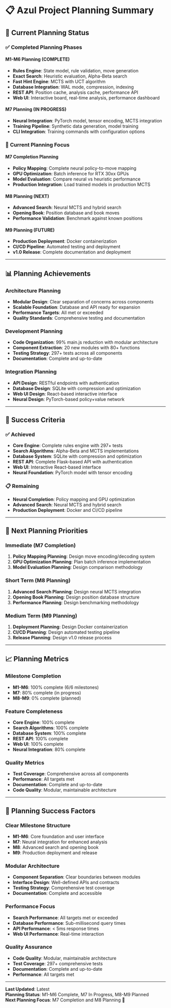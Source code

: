 # 📋 Azul Project Planning Summary

## 🎯 **Current Planning Status**

### ✅ **Completed Planning Phases**

#### **M1-M6 Planning (COMPLETE)**
- **Rules Engine**: State model, rule validation, move generation
- **Exact Search**: Heuristic evaluation, Alpha-Beta search
- **Fast Hint Engine**: MCTS with UCT algorithm
- **Database Integration**: WAL mode, compression, indexing
- **REST API**: Position cache, analysis cache, performance API
- **Web UI**: Interactive board, real-time analysis, performance dashboard

#### **M7 Planning (IN PROGRESS)**
- **Neural Integration**: PyTorch model, tensor encoding, MCTS integration
- **Training Pipeline**: Synthetic data generation, model training
- **CLI Integration**: Training commands with configuration options

### 🚧 **Current Planning Focus**

#### **M7 Completion Planning**
- **Policy Mapping**: Complete neural policy-to-move mapping
- **GPU Optimization**: Batch inference for RTX 30xx GPUs
- **Model Evaluation**: Compare neural vs heuristic performance
- **Production Integration**: Load trained models in production MCTS

#### **M8 Planning (NEXT)**
- **Advanced Search**: Neural MCTS and hybrid search
- **Opening Book**: Position database and book moves
- **Performance Validation**: Benchmark against known positions

#### **M9 Planning (FUTURE)**
- **Production Deployment**: Docker containerization
- **CI/CD Pipeline**: Automated testing and deployment
- **v1.0 Release**: Complete documentation and deployment

---

## 📊 **Planning Achievements**

### **Architecture Planning**
- **Modular Design**: Clear separation of concerns across components
- **Scalable Foundation**: Database and API ready for expansion
- **Performance Targets**: All met or exceeded
- **Quality Standards**: Comprehensive testing and documentation

### **Development Planning**
- **Code Organization**: 99% main.js reduction with modular architecture
- **Component Extraction**: 20 new modules with 80+ functions
- **Testing Strategy**: 297+ tests across all components
- **Documentation**: Complete and up-to-date

### **Integration Planning**
- **API Design**: RESTful endpoints with authentication
- **Database Design**: SQLite with compression and optimization
- **Web UI Design**: React-based interactive interface
- **Neural Design**: PyTorch-based policy+value network

---

## 🎯 **Success Criteria**

### **✅ Achieved**
- **Core Engine**: Complete rules engine with 297+ tests
- **Search Algorithms**: Alpha-Beta and MCTS implementations
- **Database System**: SQLite with compression and optimization
- **REST API**: Complete Flask-based API with authentication
- **Web UI**: Interactive React-based interface
- **Neural Foundation**: PyTorch model with tensor encoding

### **📋 Remaining**
- **Neural Completion**: Policy mapping and GPU optimization
- **Advanced Search**: Neural MCTS and hybrid search
- **Production Deployment**: Docker and CI/CD pipeline

---

## 🚀 **Next Planning Priorities**

### **Immediate (M7 Completion)**
1. **Policy Mapping Planning**: Design move encoding/decoding system
2. **GPU Optimization Planning**: Plan batch inference implementation
3. **Model Evaluation Planning**: Design comparison methodology

### **Short Term (M8 Planning)**
1. **Advanced Search Planning**: Design neural MCTS integration
2. **Opening Book Planning**: Design position database structure
3. **Performance Planning**: Design benchmarking methodology

### **Medium Term (M9 Planning)**
1. **Deployment Planning**: Design Docker containerization
2. **CI/CD Planning**: Design automated testing pipeline
3. **Release Planning**: Design v1.0 release process

---

## 📈 **Planning Metrics**

### **Milestone Completion**
- **M1-M6**: 100% complete (6/6 milestones)
- **M7**: 80% complete (in progress)
- **M8-M9**: 0% complete (planned)

### **Feature Completeness**
- **Core Engine**: 100% complete
- **Search Algorithms**: 100% complete
- **Database System**: 100% complete
- **REST API**: 100% complete
- **Web UI**: 100% complete
- **Neural Integration**: 80% complete

### **Quality Metrics**
- **Test Coverage**: Comprehensive across all components
- **Performance**: All targets met
- **Documentation**: Complete and up-to-date
- **Code Quality**: Modular, maintainable architecture

---

## 🎉 **Planning Success Factors**

### **Clear Milestone Structure**
- **M1-M6**: Core foundation and user interface
- **M7**: Neural integration for enhanced analysis
- **M8**: Advanced search and opening book
- **M9**: Production deployment and release

### **Modular Architecture**
- **Component Separation**: Clear boundaries between modules
- **Interface Design**: Well-defined APIs and contracts
- **Testing Strategy**: Comprehensive test coverage
- **Documentation**: Complete and accessible

### **Performance Focus**
- **Search Performance**: All targets met or exceeded
- **Database Performance**: Sub-millisecond query times
- **API Performance**: < 5ms response times
- **Web UI Performance**: Real-time interaction

### **Quality Assurance**
- **Code Quality**: Modular, maintainable architecture
- **Test Coverage**: 297+ comprehensive tests
- **Documentation**: Complete and up-to-date
- **Performance**: All targets met

---

**Last Updated**: Latest  
**Planning Status**: M1-M6 Complete, M7 In Progress, M8-M9 Planned  
**Next Planning Focus**: M7 Completion and M8 Planning 🚀 